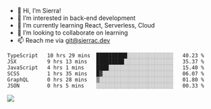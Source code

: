 - 👋 Hi, I’m Sierra!
- 👀 I’m interested in back-end development
- 🌱 I’m currently learning React, Serverless, Cloud
- 💞️ I’m looking to collaborate on learning
- 📫 Reach me via git@sierrac.dev

<!--START_SECTION:waka-->

```text
TypeScript   10 hrs 29 mins  ██████████░░░░░░░░░░░░░░░   40.23 %
JSX          9 hrs 13 mins   █████████░░░░░░░░░░░░░░░░   35.37 %
JavaScript   4 hrs 1 mins    ████░░░░░░░░░░░░░░░░░░░░░   15.40 %
SCSS         1 hrs 35 mins   █▓░░░░░░░░░░░░░░░░░░░░░░░   06.07 %
GraphQL      0 hrs 28 mins   ▒░░░░░░░░░░░░░░░░░░░░░░░░   01.80 %
JSON         0 hrs 5 mins    ░░░░░░░░░░░░░░░░░░░░░░░░░   00.33 %
```

<!--END_SECTION:waka-->


![](https://hit.yhype.me/github/profile?user_id=7351311)

